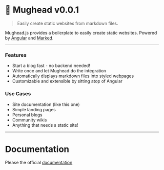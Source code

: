 # 🍺 Mughead v0.0.1

> Easily create static websites from markdown files.

Mughead.js provides a boilerplate to easily create static websites.
Powered by [Angular](https://angular.io/) and [Marked](https://github.com/markedjs/marked).

---

### Features

- Start a blog fast - no backend needed!
- Write once and let Mughead do the integration
- Automatically displays markdown files into styled webpages
- Customizable and extensible by sitting atop of Angular

### Use Cases

- Site documentation (like this one)
- Simple landing pages
- Personal blogs
- Community wikis
- Anything that needs a static site!

---

# Documentation

Please the official [documentation](https://mughead.netlify.app/view/main)
